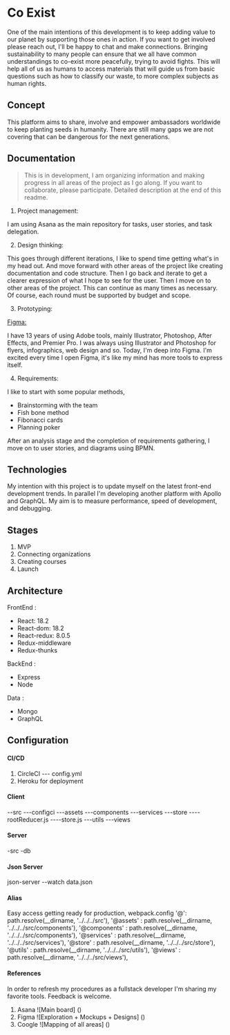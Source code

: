 # Co Exist

One of the main intentions of this development is to keep adding value to our planet by supporting those ones in action. If you want to get involved please reach out, I'll be happy to chat and make connections. Bringing sustainability to many people can ensure that we all have common understandings to co-exist more peacefully, trying to avoid fights. This will help all of us as humans to access materials that will guide us from basic questions such as how to classify our waste, to more complex subjects as human rights.

## Concept
This platform aims to share, involve and empower ambassadors worldwide to keep planting seeds in humanity. There are still many gaps we are not covering that can be dangerous for the next generations.

## Documentation
> This is in development, I am organizing information and making progress in all areas of the project as I go along. If you want to collaborate, please participate.
> Detailed description at the end of this readme.

1. Project management: 

I am using Asana as the main repository for tasks, user stories, and task delegation.

2. Design thinking:

This goes through different iterations, I like to spend time getting what's in my head out. And move forward with other areas of the project like creating documentation and code structure. Then I go back and iterate to get a clearer expression of what I hope to see for the user. Then I move on to other areas of the project. This can continue as many times as necessary. Of course, each round must be supported by budget and scope.

3. Prototyping:

[Figma:](https://www.figma.com/file/rokr9nLkQuJ2lEihFOhkkb/CO-EXIST?node-id=0%3A1&t=nImrz5aeo4WGxIUA-1)

I have 13 years of using Adobe tools, mainly Illustrator, Photoshop, After Effects, and Premier Pro. I was always using Illustrator and Photoshop for flyers, infographics, web design and so. Today, I'm deep into Figma. I'm excited every time I open Figma, it's like my mind has more tools to express itself.

4. Requirements:

I like to start with some popular methods, 
- Brainstorming with the team
- Fish bone method
- Fibonacci cards
- Planning poker

After an analysis stage and the completion of requirements gathering, I move on to user stories, and diagrams using BPMN.

## Technologies
My intention with this project is to update myself on the latest front-end development trends. In parallel I'm developing another platform with Apollo and GraphQL. My aim is to measure performance, speed of development, and debugging.

## Stages
1. MVP
2. Connecting organizations
3. Creating courses
4. Launch

## Architecture

FrontEnd :
- React: 18.2
- React-dom: 18.2
- React-redux: 8.0.5
- Redux-middleware
- Redux-thunks

BackEnd :
- Express
- Node

Data :
- Mongo
- GraphQL

## Configuration

#### CI/CD
1. CircleCI
--- config.yml
2. Heroku for deployment

#### Client
--src
---configci
---assets
---components
---services
---store
----rootReducer.js
----store.js
---utils
---views

#### Server
-src
-db

#### Json Server
json-server --watch data.json

#### Alias
Easy access getting ready for production, webpack.config
'@': path.resolve(__dirname, '../../../src'),
'@assets' : path.resolve(__dirname, '../../../src/components'),
'@components' : path.resolve(__dirname, '../../../src/components'),
'@services' : path.resolve(__dirname, '../../../src/services'),
'@store' : path.resolve(__dirname, '../../../src/store'),
'@utils' : path.resolve(__dirname, '../../../src/utils'),
'@views' : path.resolve(__dirname, '../../../src/views'),

#### References
In order to refresh my procedures as a fullstack developer I'm sharing my favorite tools. Feedback is welcome.
1. Asana
![Main board]
()
2. Figma
![Exploration + Mockups + Designs]
()
3. Coogle
![Mapping of all areas]
()
